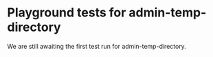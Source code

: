 # Playground tests for admin-temp-directory
We are still awaiting the first test run for admin-temp-directory.
